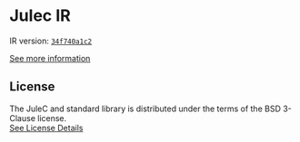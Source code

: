 # Julec IR

IR version: [`34f740a1c2`](https://github.com/julelang/jule/tree/34f740a1c2bd68b88ae173fcbe76146e322b47b8)

[See more information](https://manual.jule.dev/getting-started/install-from-source/compile-from-ir.html)

## License

The JuleC and standard library is distributed under the terms of the BSD 3-Clause license. \
[See License Details](./LICENSE)
